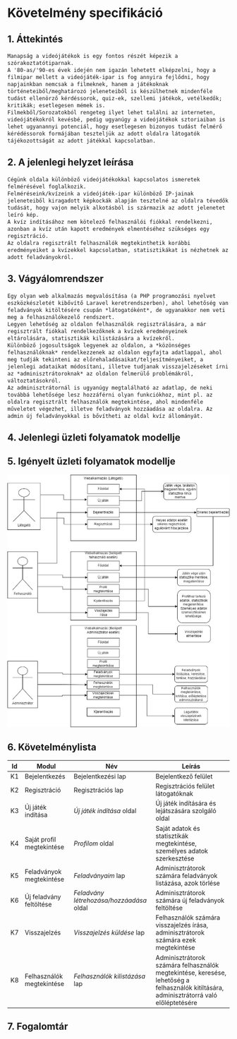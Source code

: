 # Követelmény specifikáció

## 1. Áttekintés

    Manapság a videójátékok is egy fontos részét képezik a szórakoztatótiparnak. 
    A '80-as/'90-es évek idején nem igazán lehetett elképzelni, hogy a filmipar mellett a videójáték-ipar is fog annyira fejlődni, hogy napjainkban nemcsak a filmeknek, hanem a játékoknak történeteiből/meghatározó jeleneteiből is készülhetnek mindenféle tudást ellenörző kérdéssorok, quiz-ek, szellemi játékok, vetélkedők; kritikák; esetlegesen mémek is.
    Filmekből/Sorozatokból rengeteg ilyet lehet találni az interneten, videójátékokról kevésbé, pedig ugyanúgy a videójátékok sztoriaiban is lehet ugyanannyi potenciál, hogy esetlegesen bizonyos tudást felmérő kérédéssorok formájában teszteljük az adott oldalra látogatók tájékozottságát az adott játékkal kapcsolatban.

## 2. A jelenlegi helyzet leírása

    Cégünk oldala különböző videójátékokkal kapcsolatos ismeretek felmérésével foglalkozik.
    Felméréseink/kvízeink a videójáték-ipar különböző IP-jainak jeleneteiből kiragadott képkockák alapján tesztelné az oldalra tévedők tudását, hogy vajon melyik alkotásból is származik az adott jelenetet leíró kép. 
    A kvíz indításához nem kötelező felhasználói fiókkal rendelkezni, azonban a kvíz után kapott eredmények elmentéséhez szükséges egy regisztráció.
    Az oldalra regisztrált felhasználók megtekinthetik korábbi eredményeiket a kvízekkel kapcsolatban, statisztikákat is nézhetnek az adott feladványokról.

## 3. Vágyálomrendszer

    Egy olyan web alkalmazás megvalósítása (a PHP programozási nyelvet eszközkészletét kibővítő Laravel keretrendszerben), ahol lehetőség van feladványok kitöltésére csupán *látogatóként*, de ugyanakkor nem veti meg a felhasználókezelő rendszert.
    Legyen lehetőség az oldalon felhasználók regisztrálására, a már regisztrált fiókkal rendelkezőknek a kvízek eredményeinek eltárolására, statisztikák kilistázására a kvízekről.
    Különböző jogosultságok legyenek az oldalon, a *közönséges felhasználóknak* rendelkezzenek az oldalon egyfajta adatlappal, ahol meg tudják tekinteni az előrehaladásaikat/teljesítményeiket, a jelenlegi adataikat módosítani, illetve tudjanak visszajelzéseket írni az *adminisztrátoroknak* az oldalon felmerülő problémákról, változtatásokról.
    Az adminisztrátornál is ugyanúgy megtalálható az adatlap, de neki továbbá lehetősége lesz hozzáférni olyan funkciókhoz, mint pl. az oldalra regisztrált felhasználók megtekintése, ahol mindenféle műveletet végezhet, illetve feladványok hozzáadása az oldalra. Az admin új feladványokkal is bővítheti az oldal kvíz állományát.

## 4. Jelenlegi üzleti folyamatok modellje

## 5. Igényelt üzleti folyamatok modellje

![Image](Képek/uzleti_folyamatok.jpg)

## 6. Követelménylista

| Id | Modul | Név | Leírás |
| :---: | --- | --- | --- |
| K1 | Bejelentkezés | Bejelentkezési lap | Bejelentkező felület |
| K2 | Regisztráció | Regisztrációs lap |Regisztrációs felület látogatóknak |
| K3 | Új játék indítása | *Új játék indítása* oldal | Új játék indítására és lejátszására szolgáló oldal |
| K4 | Saját profil megtekintése | *Profilom* oldal | Saját adatok és statisztikák megtekintése, személyes adatok szerkesztése |
| K5 | Feladványok megtekintése | *Feladványaim* lap | Adminisztrátorok számára feladványok listázása, azok törlése |
| K6 | Új feladvány feltöltése | *Feladvány létrehozása/hozzáadása* oldal | Adminisztrátorok számára új feladványok feltöltése |
| K7 | Visszajelzés | *Visszajelzés küldése* lap | Felhasználók számára visszajelzés írása, adminisztrátorok számára ezek megtekintése |
| K8 | Felhasználók megtekintése | *Felhasználók kilistázása* lap | Adminisztrátorok számára felhasználók megtekintése, keresése, lehetőség a felhasználók kitiltására, adminisztrátorrá való előléptetésére |

## 7. Fogalomtár